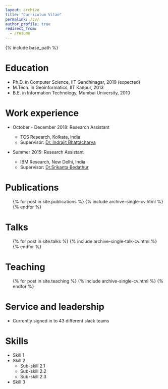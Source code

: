 ```yaml
---
layout: archive
title: "Curriculum Vitae"
permalink: /cv/
author_profile: true
redirect_from:
  - /resume
---
```


{% include base_path %}

Education
======
* Ph.D. in Computer Science, IIT Gandhinagar, 2019 (expected)
* M.Tech. in Geoinformatics, IIT Kanpur, 2013
* B.E. in Information Technology, Mumbai University, 2010

Work experience
======
* October - December 2018: Research Assistant
  * TCS Research, Kolkata, India
  <!-- * Duties included: Merging pull requests -->
  * Supervisor: [Dr. Indrajit Bhattacharya](https://sites.google.com/site/indrajitb/)

* Summer 2015: Research Assistant
  * IBM Research, New Delhi, India
  <!-- * Duties included: Tagging issues -->
  * Supervisor: [Dr.Srikanta Bedathur](http://www.cse.iitd.ac.in/~srikanta/) 

  

Publications
======
  <ul>{% for post in site.publications %}
    {% include archive-single-cv.html %}
  {% endfor %}</ul>
  

Talks
======
  <ul>{% for post in site.talks %}
    {% include archive-single-talk-cv.html %}
  {% endfor %}</ul>
  
Teaching
======
  <ul>{% for post in site.teaching %}
    {% include archive-single-cv.html %}
  {% endfor %}</ul>
  
Service and leadership
======
* Currently signed in to 43 different slack teams

Skills
======
* Skill 1
* Skill 2
  * Sub-skill 2.1
  * Sub-skill 2.2
  * Sub-skill 2.3
* Skill 3
